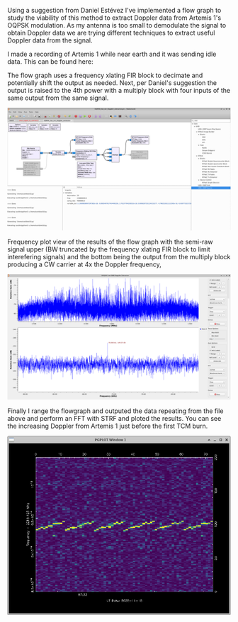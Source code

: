 Using a suggestion from Daniel Estévez I've implemented a flow graph to study the viability of this method to extract Doppler data from Artemis 1's OQPSK modulation.  As my antenna is too small to demodulate the signal to obtain Doppler data we are trying different techniques to extract useful Doppler data from the signal.

I made a recording of Artemis 1 while near earth and it was sending idle data.  This can be found here:


The flow graph uses a frequency xlating FIR block to decimate and potentially shift the output as needed.  Next, per Daniel's suggestion the output is raised to the 4th power with a multiply block with four inputs of the same output from the same signal.

![My Image](https://github.com/ScottTilley/Artemis1/blob/main/RnD/OQPSK_Doppler_extract2.png)

Frequency plot view of the results of the flow graph with the semi-raw signal upper (BW truncated by the frequency xlating FIR block to limit interefering signals) and the bottom being the output from the multiply block producing a CW carrier at 4x the Doppler frequency,

![My Image](https://github.com/ScottTilley/Artemis1/blob/main/RnD/OQPSK_doppler_extract1.png)

Finally I range the flowgraph and outputed the data repeating from the file above and perform an FFT with STRF and ploted the results.  You can see the increasing Doppler from Artemis 1 just before the first TCM burn.

![My Image](https://github.com/ScottTilley/Artemis1/blob/main/RnD/OQPSK_doppler_extract3.png)


